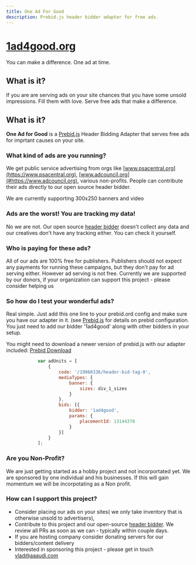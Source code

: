 ```yaml
---
title: One Ad For Good
description: Prebid.js header bidder adapter for free ads.
---
```


# [1ad4good.org](http://1ad4good.org) 

You can make a difference. One ad at time. 

## What is it? 

If you are are serving ads on your site chances that you have some unsold impressions. Fill them with love.
Serve free ads that make a difference. 

## What is it? 

**One Ad for Good** is a [Prebid.js](https://prebid.org) Header Bidding Adapter that serves free ads for imprtant causes on your site.

### What kind of ads are you running?

We get public service advertising from orgs like [www.psacentral.org](https://www.psacentral.org), [www.adcouncil.org](#https://www.adcouncil.org), various non-profits. People can contribute their ads directly to our open source header bidder.

We are currently supporting 300x250 banners and video

### Ads are the worst! You are tracking my data!

No we are not. Our open source [header bidder](https://github.com/vladgurgov/header-bidder) doesn't collect any data and our creatives don't have any tracking either. You can check it yourself.

### Who is paying for these ads?

All of our ads are 100% free for publishers. Publishers should not expect any payments for running these campaigns, but they don't pay for ad serving either. However ad serving is not free. Currently we are supported by our donors, if your organization can support this project - please consider helping us

### So how do I test your wonderful ads?

Real simple. Just add this one line to your prebid.ord config and make sure you have our adapter in it. (see [Prebid.js](https://prebid.org) for details on prebid configuration. You just need to add our bidder '1ad4good' along with other bidders in your setup. 

You might need to download a newer version of prebid.js with our adapter included: [Prebid Download](http://prebid.org/download.html)
```javascript
            var adUnits = [
                {
                    code: '/19968336/header-bid-tag-0',
                    mediaTypes: {
                        banner: {
                            sizes: div_1_sizes
                        }
                    },
                    bids: [{
                        bidder: '1ad4good',
                        params: {
                            placementId: 13144370
                        }
                    }]
                }
            ];
```

### Are you Non-Profit?
We are just getting started as a hobby project and not incorportated yet. We are sponsored by one individual and his businesses. If this will gain momentum we will be incorpotating as a Non profit.

### How can I support this project?

- Consider placing our ads on your sites( we only take inventory that is otherwise unsold to advertisers), 
- Contribute to this project and our open-source [header bidder](https://github.com/vladgurgov/header-bidder). We review all PRs as soon as we can - typically within couple days.
- If you are hosting company consider donating servers for our bidders/content delivery
- Interested in sponsoring this project - please get in touch vlad@aaaudi.com
